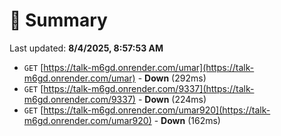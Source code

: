 # 📖 Summary
Last updated: **8/4/2025, 8:57:53 AM**

- `GET` [https://talk-m6gd.onrender.com/umar](https://talk-m6gd.onrender.com/umar) - **Down** (292ms)
- `GET` [https://talk-m6gd.onrender.com/9337](https://talk-m6gd.onrender.com/9337) - **Down** (224ms)
- `GET` [https://talk-m6gd.onrender.com/umar920](https://talk-m6gd.onrender.com/umar920) - **Down** (162ms)
